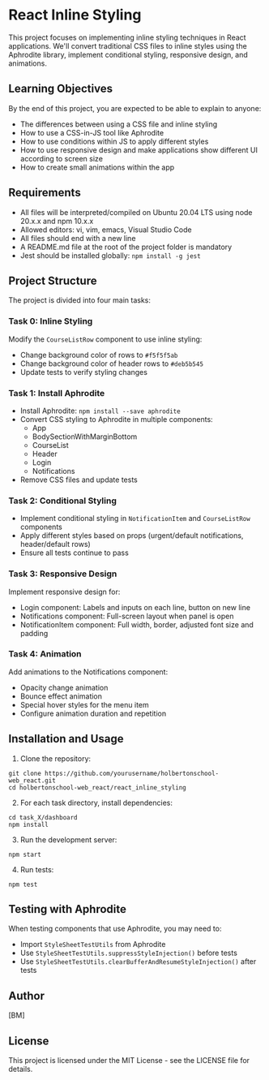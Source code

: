 # React Inline Styling

This project focuses on implementing inline styling techniques in React applications. We'll convert traditional CSS files to inline styles using the Aphrodite library, implement conditional styling, responsive design, and animations.

## Learning Objectives

By the end of this project, you are expected to be able to explain to anyone:

- The differences between using a CSS file and inline styling
- How to use a CSS-in-JS tool like Aphrodite
- How to use conditions within JS to apply different styles
- How to use responsive design and make applications show different UI according to screen size
- How to create small animations within the app

## Requirements

- All files will be interpreted/compiled on Ubuntu 20.04 LTS using node 20.x.x and npm 10.x.x
- Allowed editors: vi, vim, emacs, Visual Studio Code
- All files should end with a new line
- A README.md file at the root of the project folder is mandatory
- Jest should be installed globally: `npm install -g jest`

## Project Structure

The project is divided into four main tasks:

### Task 0: Inline Styling

Modify the `CourseListRow` component to use inline styling:
- Change background color of rows to `#f5f5f5ab`
- Change background color of header rows to `#deb5b545`
- Update tests to verify styling changes

### Task 1: Install Aphrodite

- Install Aphrodite: `npm install --save aphrodite`
- Convert CSS styling to Aphrodite in multiple components:
  - App
  - BodySectionWithMarginBottom
  - CourseList
  - Header
  - Login
  - Notifications
- Remove CSS files and update tests

### Task 2: Conditional Styling

- Implement conditional styling in `NotificationItem` and `CourseListRow` components
- Apply different styles based on props (urgent/default notifications, header/default rows)
- Ensure all tests continue to pass

### Task 3: Responsive Design

Implement responsive design for:
- Login component: Labels and inputs on each line, button on new line
- Notifications component: Full-screen layout when panel is open
- NotificationItem component: Full width, border, adjusted font size and padding

### Task 4: Animation

Add animations to the Notifications component:
- Opacity change animation
- Bounce effect animation
- Special hover styles for the menu item
- Configure animation duration and repetition

## Installation and Usage

1. Clone the repository:
```
git clone https://github.com/yourusername/holbertonschool-web_react.git
cd holbertonschool-web_react/react_inline_styling
```

2. For each task directory, install dependencies:
```
cd task_X/dashboard
npm install
```

3. Run the development server:
```
npm start
```

4. Run tests:
```
npm test
```

## Testing with Aphrodite

When testing components that use Aphrodite, you may need to:
- Import `StyleSheetTestUtils` from Aphrodite
- Use `StyleSheetTestUtils.suppressStyleInjection()` before tests
- Use `StyleSheetTestUtils.clearBufferAndResumeStyleInjection()` after tests

## Author

[BM]

## License

This project is licensed under the MIT License - see the LICENSE file for details.